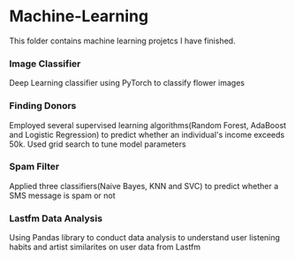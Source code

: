 # Machine-Learning
This folder contains machine learning projetcs I have finished.
### Image Classifier
Deep Learning classifier using PyTorch to classify flower images
### Finding Donors
Employed several supervised learning algorithms(Random Forest, AdaBoost and Logistic Regression) to predict whether an individual's income exceeds 50k. Used grid search to tune model parameters
### Spam Filter
Applied three classifiers(Naive Bayes, KNN and SVC) to predict whether a SMS message is spam or not
### Lastfm Data Analysis
Using Pandas library to conduct data analysis to understand user listening habits and artist similarites on user data from Lastfm

